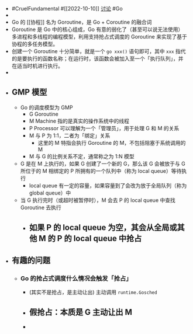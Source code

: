 - #CruelFundamental #[[2022-10-10]] [讨论](https://github.com/CYZH1307/CruelFundamental/tree/main/homework/202210/10) #Go
-
- Go 的 [[协程]] 名为 Goroutine，是 Go + Coroutine 的融合词
- Goroutine 是 Go 中的核心组成，Go 有意的弱化了（甚至可以说无法使用）多进程和多线程的编程模型，利用支持抢占式调度的 Goroutine 来实现了基于协程的多任务模型。
- 创建一个 Goroutine 十分简单，就是一个 `go xxx()` 语句即可，其中 `xxx` 指代的是要执行的函数名称；在运行时，该函数会被加入至一个「执行队列」，并在适当时机进行执行。
-
- ## GMP 模型
	- Go 的调度模型为 GMP
		- G Goroutine
		- M Machine 指的是真实的操作系统中的线程
		- P Processor 可以理解为一个「管理员」，用于处理 G 和 M 的关系
		- M 与 P 为 1:1，二者为「绑定」关系
			- 这里的 M 特指会执行 Goroutine 的 M，不包括阻塞于系统调用的 M
		- M 与 G 的比例关系不定，通常称之为 1:N 模型
	- G 是在 M 上执行的，如果 G 创建了一个新的 G，那么该 G 会被放于与 G 所位于的 M 相绑定的 P 所拥有的一个队列中（称为 local queue）等待执行
		- local queue 有一定的容量，如果容量到了会改为放于全局队列（称为 global queue）中
	- 当 G 执行完时（或超时被暂停时），M 会去 P 的 local queue 中查找 Goroutine 去执行
		- 如果 P 的 local queue 为空，其会从全局或其他 M 的 P 的 local queue 中抢占
			-
- ## 有趣的问题
	- ### Go 的抢占式调度什么情况会触发「抢占」
		- (其实不是抢占，是主动让出) 主动调用 `runtime.Gosched`
		- **假抢占**：本质是 G 主动让出 M
			-
		-